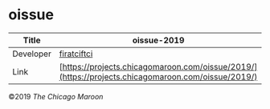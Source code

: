 # oissue

| Title | oissue-2019 |
|-|-|
| Developer    | [firatciftci](mailto:firatciftci@uchicago.edu) |
| Link | [https://projects.chicagomaroon.com/oissue/2019/](https://projects.chicagomaroon.com/oissue/2019/) |


©2019 *The Chicago Maroon*